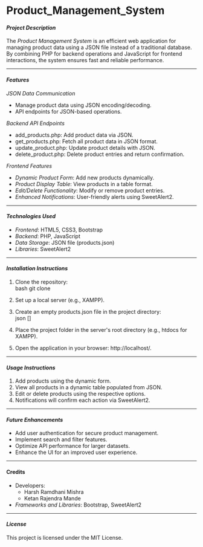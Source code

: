 # Product_Management_System

#### *Project Description*  
The *Product Management System* is an efficient web application for managing product data using a JSON file instead of a traditional database. By combining PHP for backend operations and JavaScript for frontend interactions, the system ensures fast and reliable performance.

---

#### *Features*  

*JSON Data Communication*  
- Manage product data using JSON encoding/decoding.  
- API endpoints for JSON-based operations.  

*Backend API Endpoints*  
- add_products.php: Add product data via JSON.  
- get_products.php: Fetch all product data in JSON format.  
- update_product.php: Update product details with JSON.  
- delete_product.php: Delete product entries and return confirmation.  

*Frontend Features*  
- *Dynamic Product Form*: Add new products dynamically.  
- *Product Display Table*: View products in a table format.  
- *Edit/Delete Functionality*: Modify or remove product entries.  
- *Enhanced Notifications*: User-friendly alerts using SweetAlert2.  

---

#### *Technologies Used*  
- *Frontend*: HTML5, CSS3, Bootstrap 
- *Backend*: PHP, JavaScript   
- *Data Storage*: JSON file (products.json)  
- *Libraries*: SweetAlert2  

---

#### *Installation Instructions*  
1. Clone the repository:  
   bash
   git clone <repository-url>
     
2. Set up a local server (e.g., XAMPP).  
3. Create an empty products.json file in the project directory:  
   json
   []
     
4. Place the project folder in the server's root directory (e.g., htdocs for XAMPP).  
5. Open the application in your browser: http://localhost/<project-folder>.  

---

#### *Usage Instructions*  
1. Add products using the dynamic form.  
2. View all products in a dynamic table populated from JSON.  
3. Edit or delete products using the respective options.  
4. Notifications will confirm each action via SweetAlert2.  

---

#### *Future Enhancements*  
- Add user authentication for secure product management.  
- Implement search and filter features.  
- Optimize API performance for larger datasets.  
- Enhance the UI for an improved user experience.  

---

#### Credits
- Developers:
  - Harsh Ramdhani Mishra  
  - Ketan Rajendra Mande  
- *Frameworks and Libraries*: Bootstrap, SweetAlert2  

---

#### *License*  
This project is licensed under the MIT License.
